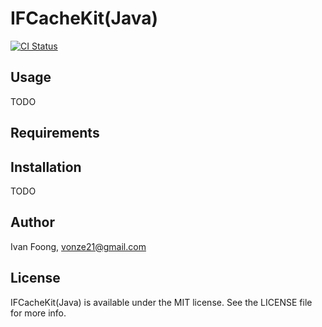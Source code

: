 # IFCacheKit(Java)

[![CI Status](https://travis-ci.org/ivanfoong/IFCacheKit-Java.svg?branch=master)](https://travis-ci.org/ivanfoong/IFCacheKit-Java.svg?branch=master)

## Usage

TODO

## Requirements

## Installation

TODO

## Author

Ivan Foong, vonze21@gmail.com

## License

IFCacheKit(Java) is available under the MIT license. See the LICENSE file for more info.
